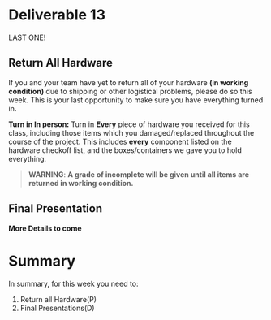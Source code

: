 # Deliverable 13
LAST ONE!

## Return All Hardware ##
If you and your team have yet to return all of your hardware **(in working condition)** due to shipping or other logistical problems, please do so this week. This is your last opportunity to make sure you have everything turned in. 

**Turn in In person:** Turn in **Every** piece of hardware you received for this class, including those items which you damaged/replaced throughout the course of the project. This includes **every** component listed on the hardware checkoff list, and the boxes/containers we gave you to hold everything. 


> **WARNING**: **A grade of incomplete will be given until all items are returned in working condition.**

## Final Presentation ##

**More Details to come**


# Summary

In summary, for this week you need to:

1. Return all Hardware(P)
2. Final Presentations(D)
